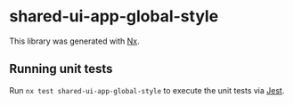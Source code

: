 # shared-ui-app-global-style

This library was generated with [Nx](https://nx.dev).

## Running unit tests

Run `nx test shared-ui-app-global-style` to execute the unit tests via [Jest](https://jestjs.io).

